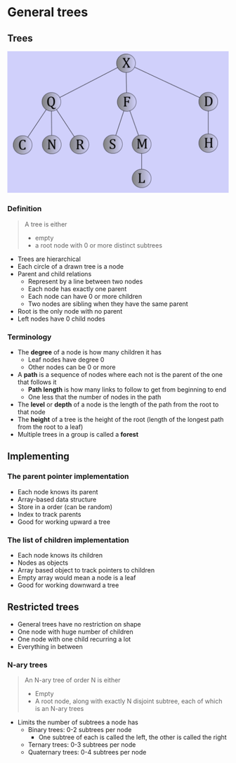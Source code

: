 # General trees

## Trees

![A General Tree Diagram](./figures/general-tree.png)

### Definition

> A tree is either
> 	- empty
> 	- a root node with 0 or more distinct subtrees

- Trees are hierarchical
- Each circle of a drawn tree is a node
- Parent and child relations
	- Represent by a line between two nodes
	- Each node has exactly one parent
	- Each node can have 0 or more children
	- Two nodes are sibling when they have the same parent
- Root is the only node with no parent
- Left nodes have 0 child nodes

### Terminology

- The **degree** of a node is how many children it has
	- Leaf nodes have degree 0
	- Other nodes can be 0 or more
- A **path** is a sequence of nodes where each not is the parent of the one that follows it
	- **Path length** is how many links to follow to get from beginning to end
	- One less that the number of nodes in the path
- The **level** or **depth** of a node is the length of the path from the root to that node
- The **height** of a tree is the height of the root (length of the longest path from the root to a leaf)
- Multiple trees in a group is called a **forest**

## Implementing

### The parent pointer implementation

- Each node knows its parent
- Array-based data structure
- Store in a order (can be random)
- Index to track parents
- Good for working upward a tree

### The list of children implementation

- Each node knows its children
- Nodes as objects
- Array based object to track pointers to children
- Empty array would mean a node is a leaf
- Good for working downward a tree

## Restricted trees

- General trees have no restriction on shape
- One node with huge number of children
- One node with one child recurring a lot
- Everything in between

### N-ary trees

> An N-ary tree of order N is either
> 	- Empty
> 	- A root node, along with exactly N disjoint subtree, each of which is an N-ary trees

- Limits the number of subtrees a node has
	- Binary trees: 0-2 subtrees per node
		- One subtree of each is called the left, the other is called the right
	- Ternary trees: 0-3 subtrees per node
	- Quaternary trees: 0-4 subtrees per node